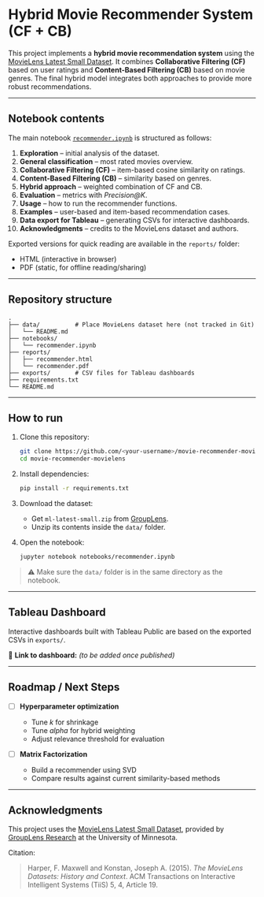 # Hybrid Movie Recommender System (CF + CB)

This project implements a **hybrid movie recommendation system** using the [MovieLens Latest Small Dataset](https://grouplens.org/datasets/movielens/latest/).
It combines **Collaborative Filtering (CF)** based on user ratings and **Content-Based Filtering (CB)** based on movie genres.
The final hybrid model integrates both approaches to provide more robust recommendations.

---

## Notebook contents

The main notebook [`recommender.ipynb`](notebooks/recommender.ipynb) is structured as follows:

1. **Exploration** – initial analysis of the dataset.
2. **General classification** – most rated movies overview.
3. **Collaborative Filtering (CF)** – item-based cosine similarity on ratings.
4. **Content-Based Filtering (CB)** – similarity based on genres.
5. **Hybrid approach** – weighted combination of CF and CB.
6. **Evaluation** – metrics with *Precision@K*.
7. **Usage** – how to run the recommender functions.
8. **Examples** – user-based and item-based recommendation cases.
9. **Data export for Tableau** – generating CSVs for interactive dashboards.
10. **Acknowledgments** – credits to the MovieLens dataset and authors.

Exported versions for quick reading are available in the `reports/` folder:

* HTML (interactive in browser)
* PDF (static, for offline reading/sharing)

---

## Repository structure

```
.
├── data/          # Place MovieLens dataset here (not tracked in Git)
│   └── README.md
├── notebooks/
│   └── recommender.ipynb
├── reports/
│   ├── recommender.html
│   └── recommender.pdf
├── exports/       # CSV files for Tableau dashboards
├── requirements.txt
└── README.md
```

---

## How to run

1. Clone this repository:

   ```bash
   git clone https://github.com/<your-username>/movie-recommender-movielens.git
   cd movie-recommender-movielens
   ```

2. Install dependencies:

   ```bash
   pip install -r requirements.txt
   ```

3. Download the dataset:

   * Get `ml-latest-small.zip` from [GroupLens](https://grouplens.org/datasets/movielens/latest/).
   * Unzip its contents inside the `data/` folder.

4. Open the notebook:

   ```bash
   jupyter notebook notebooks/recommender.ipynb
   ```

> ⚠️ Make sure the `data/` folder is in the same directory as the notebook.

---

## Tableau Dashboard

Interactive dashboards built with Tableau Public are based on the exported CSVs in `exports/`.

🔗 **Link to dashboard:** *(to be added once published)*

---

## Roadmap / Next Steps

* [ ] **Hyperparameter optimization**

  * Tune *k* for shrinkage
  * Tune *alpha* for hybrid weighting
  * Adjust relevance threshold for evaluation
* [ ] **Matrix Factorization**

  * Build a recommender using SVD
  * Compare results against current similarity-based methods

---

## Acknowledgments

This project uses the [MovieLens Latest Small Dataset](https://grouplens.org/datasets/movielens/latest/),
provided by [GroupLens Research](https://grouplens.org/) at the University of Minnesota.

Citation:

> Harper, F. Maxwell and Konstan, Joseph A. (2015).
> *The MovieLens Datasets: History and Context*.
> ACM Transactions on Interactive Intelligent Systems (TiiS) 5, 4, Article 19.
